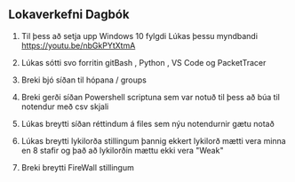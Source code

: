 ## Lokaverkefni Dagbók

1. Til þess að setja upp Windows 10 fylgdi Lúkas þessu myndbandi https://youtu.be/nbGkPYtXtmA

2. Lúkas sótti svo forritin gitBash , Python , VS Code og PacketTracer

3. Breki bjó síðan til hópana / groups

4. Breki gerði síðan Powershell scriptuna sem var notuð til þess að búa til notendur með csv skjali

5. Lúkas breytti síðan réttindum á files sem nýu notendurnir gætu notað

7. Lúkas breytti lykilorða stillingum þannig ekkert lykilorð mætti vera minna en 8 stafir og það að lykilorðin mættu ekki vera "Weak"

6. Breki breytti FireWall stillingum

